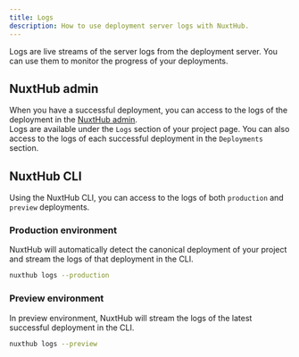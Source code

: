 ```yaml
---
title: Logs
description: How to use deployment server logs with NuxtHub.
---
```


Logs are live streams of the server logs from the deployment server. You can use them to monitor the progress of your deployments.


## NuxtHub admin

When you have a successful deployment, you can access to the logs of the deployment in the [NuxtHub admin](https://admin.hub.nuxt.com/).  
Logs are available under the `Logs` section of your project page. You can also access to the logs of each successful deployment in the `Deployments` section.


## NuxtHub CLI 

Using the NuxtHub CLI, you can access to the logs of both `production` and `preview` deployments.

### Production environment

NuxtHub will automatically detect the canonical deployment of your project and stream the logs of that deployment in the CLI.

```bash
nuxthub logs --production
```

### Preview environment

In preview environment, NuxtHub will stream the logs of the latest successful deployment in the CLI.

```bash
nuxthub logs --preview
```
